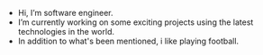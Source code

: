  - Hi, I’m software engineer.
 - I’m currently working on some exciting projects using the latest technologies in the world.
 - In addition to what's been mentioned, i like playing football.
